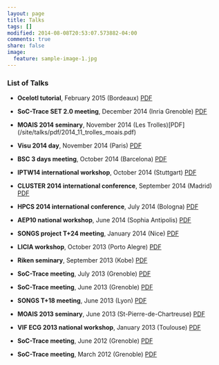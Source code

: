 ```yaml
---
layout: page
title: Talks
tags: []
modified: 2014-08-08T20:53:07.573882-04:00
comments: true
share: false
image:
  feature: sample-image-1.jpg
---
```


### List of Talks

- **Ocelotl tutorial**, February 2015 (Bordeaux) [PDF](/site/talks/pdf/2015_02_bordeaux_otl_tutorial.pdf)

- **SoC-Trace SET 2.0 meeting**, December 2014 (Inria Grenoble) [PDF](/site/talks/pdf/2014_12_grenoble_soctrace.pdf)

- **MOAIS 2014 seminary**, November 2014 (Les Trolles)[PDF] (/site/talks/pdf/2014_11_trolles_moais.pdf)

- **Visu 2014 day**, November 2014 (Paris) [PDF](/site/talks/pdf/2014_11_paris_visu2014.pdf)

- **BSC 3 days meeting**, October 2014 (Barcelona) [PDF](/site/talks/pdf/2014_10_stuttgart_iptw14.pdf)

- **IPTW14 international workshop**, October 2014 (Stuttgart) [PDF](/site/talks/pdf/2014_10_barcelona_bsc.pdf)

- **CLUSTER 2014 international conference**, September 2014 (Madrid) [PDF](/site/talks/pdf/2014_09_madrid_cluster2014.pdf)

- **HPCS 2014 international conference**, July 2014 (Bologna) [PDF](/site/talks/pdf/2014_07_bologna_hpcs2014.pdf)

- **AEP10 national workshop**, June 2014 (Sophia Antipolis) [PDF](/site/talks/pdf/2014_06_sophia_antipolis_aep10.pdf)

- **SONGS project T+24 meeting**, January 2014 (Nice) [PDF](/site/talks/pdf/2014_01_nice_songs.pdf)

- **LICIA workshop**, October 2013 (Porto Alegre) [PDF](/site/talks/pdf/2013_10_poa_licia.pdf)

- **Riken seminary**, September 2013 (Kobe) [PDF](/site/talks/pdf/2013_09_kobe_riken.pdf)

- **SoC-Trace meeting**, July 2013 (Grenoble) [PDF](/site/talks/pdf/2013_07_grenoble_soctrace.pdf)

- **SoC-Trace meeting**, June 2013 (Grenoble) [PDF](/site/talks/pdf/2013_06_stpierre_moais.pdf)

- **SONGS T+18 meeting**, June 2013 (Lyon) [PDF](/site/talks/pdf/2013_06_lyon_songs.pdf)

- **MOAIS 2013 seminary**, June 2013 (St-Pierre-de-Chartreuse) [PDF](/site/talks/pdf/2013_06_grenoble_soctrace.pdf)

- **VIF ECG 2013 national workshop**, January 2013 (Toulouse) [PDF](/site/talks/pdf/2013_01_toulouse_vif.pdf)

- **SoC-Trace meeting**, June 2012 (Grenoble) [PDF](/site/talks/pdf/2012_06_grenoble_soctrace.pdf)

- **SoC-Trace meeting**, March 2012 (Grenoble) [PDF](/site/talks/pdf/2012_03_grenoble_soctrace.pdf)











